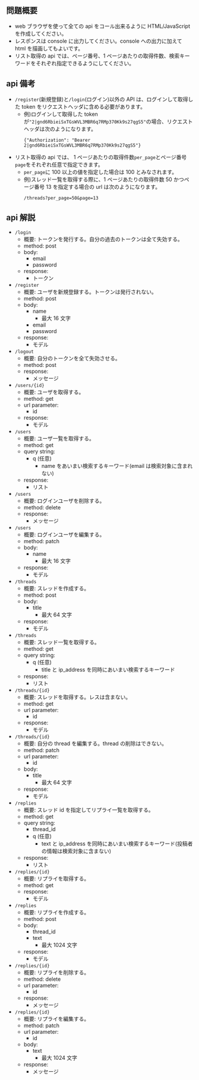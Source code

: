 ## 問題概要

- web ブラウザを使って全ての api をコール出来るように HTML/JavaScript を作成してください。
- レスポンスは console に出力してください。console への出力に加えて html を描画してもよいです。
- リスト取得の api では、ページ番号、1 ページあたりの取得件数、検索キーワードをそれぞれ指定できるようにしてください。

## api 備考

- `/register`(新規登録)と`/login`(ログイン)以外の API は、ログインして取得した token をリクエストヘッダに含める必要があります。
  - 例)ログインして取得した token が`"2|gnd6RbieiSxTGsWVL3MBR6q7RMp370Kk9s27qgS5"`の場合、リクエストヘッダは次のようになります。
    ```
    {"Authorization": "Bearer 2|gnd6RbieiSxTGsWVL3MBR6q7RMp370Kk9s27qgS5"}
    ```
- リスト取得の api では、 1 ページあたりの取得件数`per_page`とページ番号`page`をそれぞれ任意で指定できます。
  - `per_page`に 100 以上の値を指定した場合は 100 とみなされます。
  - 例)スレッド一覧を取得する際に、1 ページあたりの取得件数 50 かつページ番号 13 を指定する場合の url は次のようになります。
    ```
    /threads?per_page=50&page=13
    ```

## api 解説

- `/login`
  - 概要: トークンを発行する。自分の過去のトークンは全て失効する。
  - method: post
  - body:
    - email
    - password
  - response:
    - トークン
- `/register`
  - 概要: ユーザを新規登録する。トークンは発行されない。
  - method: post
  - body:
    - name
      - 最大 16 文字
    - email
    - password
  - response:
    - モデル
- `/logout`
  - 概要: 自分のトークンを全て失効させる。
  - method: post
  - response:
    - メッセージ
- `/users/{id}`
  - 概要: ユーザを取得する。
  - method: get
  - url parameter:
    - id
  - response:
    - モデル
- `/users`
  - 概要: ユーザ一覧を取得する。
  - method: get
  - query string:
    - q (任意)
      - name をあいまい検索するキーワード(email は検索対象に含まれない)
  - response:
    - リスト
- `/users`
  - 概要: ログインユーザを削除する。
  - method: delete
  - response:
    - メッセージ
- `/users`
  - 概要: ログインユーザを編集する。
  - method: patch
  - body:
    - name
      - 最大 16 文字
  - response:
    - モデル
- `/threads`
  - 概要: スレッドを作成する。
  - method: post
  - body:
    - title
      - 最大 64 文字
  - response:
    - モデル
- `/threads`
  - 概要: スレッド一覧を取得する。
  - method: get
  - query string:
    - q (任意)
      - title と ip_address を同時にあいまい検索するキーワード
  - response:
    - リスト
- `/threads/{id}`
  - 概要: スレッドを取得する。レスは含まない。
  - method: get
  - url parameter:
    - id
  - response:
    - モデル
- `/threads/{id}`
  - 概要: 自分の thread を編集する。thread の削除はできない。
  - method: patch
  - url parameter:
    - id
  - body:
    - title
      - 最大 64 文字
  - response:
    - モデル
- `/replies`
  - 概要: スレッド id を指定してリプライ一覧を取得する。
  - method: get
  - query string:
    - thread_id
    - q (任意)
      - text と ip_address を同時にあいまい検索するキーワード(投稿者の情報は検索対象に含まない)
  - response:
    - リスト
- `/replies/{id}`
  - 概要: リプライを取得する。
  - method: get
  - response:
    - モデル
- `/replies`
  - 概要: リプライを作成する。
  - method: post
  - body:
    - thread_id
    - text
      - 最大 1024 文字
  - response:
    - モデル
- `/replies/{id}`
  - 概要: リプライを削除する。
  - method: delete
  - url parameter:
    - id
  - response:
    - メッセージ
- `/replies/{id}`
  - 概要: リプライを編集する。
  - method: patch
  - url parameter:
    - id
  - body:
    - text
      - 最大 1024 文字
  - response:
    - メッセージ
